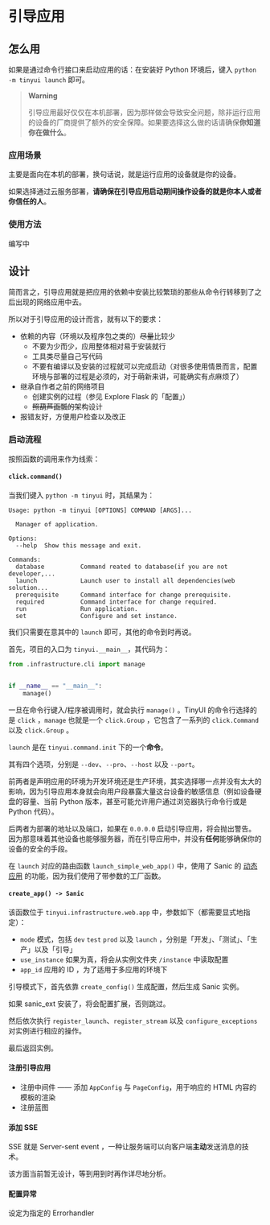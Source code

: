 # 引导应用

## 怎么用

如果是通过命令行接口来启动应用的话：在安装好 Python 环境后，键入 `python -m tinyui launch` 即可。

> **Warning**
> 
> 引导应用最好仅仅在本机部署，因为那样做会导致安全问题，除非运行应用的设备的厂商提供了额外的安全保障。如果要选择这么做的话请确保**你知道你在做什么**。

### 应用场景

主要是面向在本机的部署，换句话说，就是运行应用的设备就是你的设备。

如果选择通过云服务部署，**请确保在引导应用启动期间操作设备的就是你本人或者你信任的人**。

### 使用方法

编写中

## 设计

简而言之，引导应用就是把应用的依赖中安装比较繁琐的那些从命令行转移到了之后出现的网络应用中去。

所以对于引导应用的设计而言，就有以下的要求：

- 依赖的内容（环境以及程序包之类的）~~尽量~~比较少
  - 不要为少而少，应用整体相对易于安装就行
  - 工具类尽量自己写代码
  - 不要有编译以及安装的过程就可以完成启动（对很多使用情景而言，配置环境与部署的过程是必须的，对于萌新来讲，可能确实有点麻烦了）
- 继承自作者之前的网络项目
  - 创建实例的过程（参见 Explore Flask 的「配置」）
  - ~~照葫芦画瓢的~~架构设计
- 报错友好，方便用户检查以及改正

### 启动流程

按照函数的调用来作为线索：

#### `click.command()`

当我们键入 `python -m tinyui` 时，其结果为：

```text
Usage: python -m tinyui [OPTIONS] COMMAND [ARGS]...

  Manager of application.

Options:
  --help  Show this message and exit.

Commands:
  database          Command reated to database(if you are not developer,...
  launch            Launch user to install all dependencies(web solution...
  prerequisite      Command interface for change prerequisite.
  required          Command interface for change required.
  run               Run application.
  set               Configure and set instance.
```

我们只需要在意其中的 `launch` 即可，其他的命令到时再说。

首先，项目的入口为 `tinyui.__main__`，其代码为：

```python
from .infrastructure.cli import manage


if __name__ == "__main__":
    manage()

```

一旦在命令行键入/程序被调用时，就会执行 `manage()` 。TinyUI 的命令行选择的是 `click` ，`manage` 也就是一个 `click.Group` ，它包含了一系列的 `click.Command` 以及 `click.Group` 。

`launch` 是在 `tinyui.command.init` 下的一个**命令**。

其有四个选项，分别是 `--dev`、`--pro`、`--host` 以及 `--port`。

前两者是声明应用的环境为开发环境还是生产环境，其实选择哪一点并没有太大的影响，因为引导应用本身就会向用户段暴露大量这台设备的敏感信息（例如设备硬盘的容量、当前 Python 版本，甚至可能允许用户通过浏览器执行命令行或是 Python 代码）。

后两者为部署的地址以及端口，如果在 `0.0.0.0` 启动引导应用，将会抛出警告。因为那意味着其他设备也能够服务器，而在引导应用中，并没有**任何**能够确保你的设备的安全的手段。

在 `launch` 对应的路由函数 `launch_simple_web_app()` 中，使用了 Sanic 的 [动态应用](https://sanic.dev/en/guide/deployment/app-loader.html) 的功能，因为我们使用了带参数的工厂函数。

#### `create_app() -> Sanic`

该函数位于 `tinyui.infrastructure.web.app` 中，参数如下（都需要显式地指定）：

- `mode` 模式，包括 `dev` `test` `prod` 以及 `launch` ，分别是「开发」、「测试」、「生产」以及「引导」
- `use_instance` 如果为真，将会从实例文件夹 `/instance` 中读取配置
- `app_id` 应用的 ID ，为了适用于多应用的环境下

引导模式下，首先依靠 `create_config()` 生成配置，然后生成 Sanic 实例。

如果 sanic_ext 安装了，将会配置扩展，否则跳过。

然后依次执行 `register_launch`、`register_stream` 以及 `configure_exceptions` 对实例进行相应的操作。

最后返回实例。

#### 注册引导应用

- 注册中间件 —— 添加 `AppConfig` 与 `PageConfig`，用于响应的 HTML 内容的模板的渲染
- 注册蓝图

#### 添加 SSE

SSE 就是 Server-sent event ，一种让服务端可以向客户端**主动**发送消息的技术。

该方面当前暂无设计，等到用到时再作详尽地分析。

#### 配置异常

设定为指定的 Errorhandler

